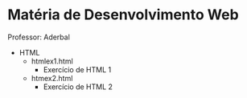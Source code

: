 # Matéria de Desenvolvimento Web
Professor: Aderbal

- HTML
    - htmlex1.html
        - Exercício de HTML  1 
    - htmex2.html
        - Exercício de HTML 2